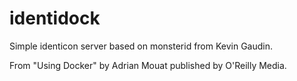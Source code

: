 identidock
===========

Simple identicon server based on monsterid from Kevin Gaudin.

From "Using Docker" by Adrian Mouat published by O'Reilly Media.